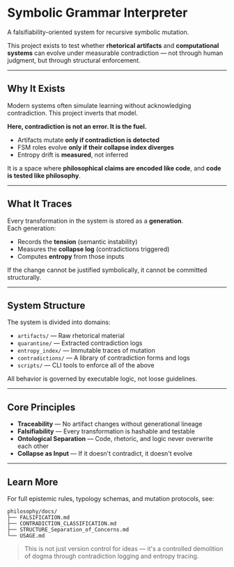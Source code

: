# Symbolic Grammar Interpreter

A falsifiability-oriented system for recursive symbolic mutation.

This project exists to test whether **rhetorical artifacts** and **computational systems** can evolve under measurable contradiction — not through human judgment, but through structural enforcement.

---

## Why It Exists

Modern systems often simulate learning without acknowledging contradiction. This project inverts that model.

**Here, contradiction is not an error. It is the fuel.**

- Artifacts mutate **only if contradiction is detected**
- FSM roles evolve **only if their collapse index diverges**
- Entropy drift is **measured**, not inferred

It is a space where **philosophical claims are encoded like code**, and **code is tested like philosophy**.

---

## What It Traces

Every transformation in the system is stored as a **generation**.  
Each generation:

- Records the **tension** (semantic instability)
- Measures the **collapse log** (contradictions triggered)
- Computes **entropy** from those inputs

If the change cannot be justified symbolically, it cannot be committed structurally.

---

## System Structure

The system is divided into domains:

- `artifacts/` — Raw rhetorical material
- `quarantine/` — Extracted contradiction logs
- `entropy_index/` — Immutable traces of mutation
- `contradictions/` — A library of contradiction forms and logs
- `scripts/` — CLI tools to enforce all of the above

All behavior is governed by executable logic, not loose guidelines.

---

## Core Principles

- **Traceability** — No artifact changes without generational lineage
- **Falsifiability** — Every transformation is hashable and testable
- **Ontological Separation** — Code, rhetoric, and logic never overwrite each other
- **Collapse as Input** — If it doesn't contradict, it doesn't evolve

---

## Learn More

For full epistemic rules, typology schemas, and mutation protocols, see:
```
philosophy/docs/
├── FALSIFICATION.md
├── CONTRADICTION_CLASSIFICATION.md
├── STRUCTURE_Separation_of_Concerns.md
└── USAGE.md
```

> This is not just version control for ideas — it's a controlled demolition of dogma through contradiction logging and entropy tracing.
